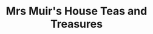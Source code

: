 ---
title: "Mrs Muir's House Teas and Treasures"
url: /port-gamble/mrs-muirs-house-teas-and-treasures/
shop: shop
---